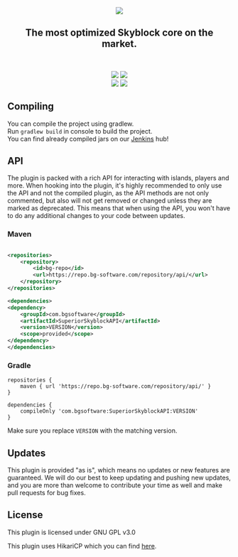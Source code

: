 <p align="center">
<img src="https://bg-software.com/imgs/superiorskyblock-logo.png" />
<h2 align="center">The most optimized Skyblock core on the market.</h2>
</p>
<br>
<p align="center">
<a href="https://bg-software.com/discord/"><img src="https://img.shields.io/discord/293212540723396608?color=7289DA&label=Discord&logo=discord&logoColor=7289DA&link=https://bg-software.com/discord/"></a>
<a href="https://bg-software.com/patreon/"><img src="https://img.shields.io/badge/-Support_on_Patreon-F96854.svg?logo=patreon&style=flat&logoColor=white&link=https://bg-software.com/patreon/"></a><br>
<a href=""><img src="https://img.shields.io/maintenance/yes/2022"></a>
<a href="https://www.codacy.com/gh/BG-Software-LLC/SuperiorSkyblock2/dashboard?utm_source=github.com&amp;utm_medium=referral&amp;utm_content=BG-Software-LLC/SuperiorSkyblock2&amp;utm_campaign=Badge_Grade"><img src="https://app.codacy.com/project/badge/Grade/cf81db478cf74983abac6f3605dc53b4"/></a>
</p>

## Compiling

You can compile the project using gradlew.<br>
Run `gradlew build` in console to build the project.<br>
You can find already compiled jars on our [Jenkins](https://hub.bg-software.com/) hub!<br>

## API

The plugin is packed with a rich API for interacting with islands, players and more. When hooking into the plugin, it's
highly recommended to only use the API and not the compiled plugin, as the API methods are not only commented, but also
will not get removed or changed unless they are marked as deprecated. This means that when using the API, you won't have
to do any additional changes to your code between updates.

### Maven

```xml

<repositories>
    <repository>
        <id>bg-repo</id>
        <url>https://repo.bg-software.com/repository/api/</url>
    </repository>
</repositories>

<dependencies>
<dependency>
    <groupId>com.bgsoftware</groupId>
    <artifactId>SuperiorSkyblockAPI</artifactId>
    <version>VERSION</version>
    <scope>provided</scope>
</dependency>
</dependencies>
```

### Gradle

```text
repositories {
    maven { url 'https://repo.bg-software.com/repository/api/' }
}

dependencies {
    compileOnly 'com.bgsoftware:SuperiorSkyblockAPI:VERSION'
}
```

Make sure you replace `VERSION` with the matching version.

## Updates

This plugin is provided "as is", which means no updates or new features are guaranteed. We will do our best to keep
updating and pushing new updates, and you are more than welcome to contribute your time as well and make pull requests
for bug fixes.

## License

This plugin is licensed under GNU GPL v3.0

This plugin uses HikariCP which you can find [here](https://github.com/brettwooldridge/HikariCP).
